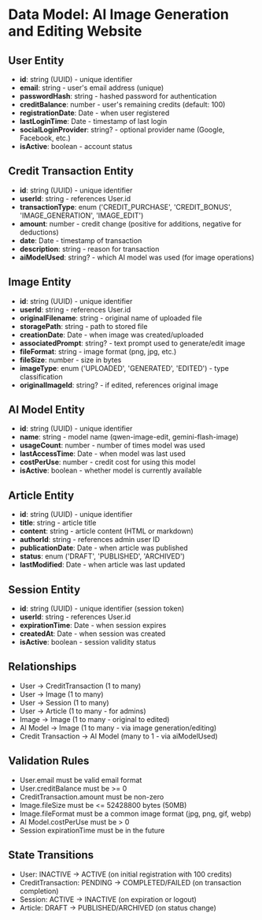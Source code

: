 # Data Model: AI Image Generation and Editing Website

## User Entity
- **id**: string (UUID) - unique identifier
- **email**: string - user's email address (unique)
- **passwordHash**: string - hashed password for authentication
- **creditBalance**: number - user's remaining credits (default: 100)
- **registrationDate**: Date - when user registered
- **lastLoginTime**: Date - timestamp of last login
- **socialLoginProvider**: string? - optional provider name (Google, Facebook, etc.)
- **isActive**: boolean - account status

## Credit Transaction Entity
- **id**: string (UUID) - unique identifier
- **userId**: string - references User.id
- **transactionType**: enum ('CREDIT_PURCHASE', 'CREDIT_BONUS', 'IMAGE_GENERATION', 'IMAGE_EDIT')
- **amount**: number - credit change (positive for additions, negative for deductions)
- **date**: Date - timestamp of transaction
- **description**: string - reason for transaction
- **aiModelUsed**: string? - which AI model was used (for image operations)

## Image Entity
- **id**: string (UUID) - unique identifier
- **userId**: string - references User.id
- **originalFilename**: string - original name of uploaded file
- **storagePath**: string - path to stored file
- **creationDate**: Date - when image was created/uploaded
- **associatedPrompt**: string? - text prompt used to generate/edit image
- **fileFormat**: string - image format (png, jpg, etc.)
- **fileSize**: number - size in bytes
- **imageType**: enum ('UPLOADED', 'GENERATED', 'EDITED') - type classification
- **originalImageId**: string? - if edited, references original image

## AI Model Entity
- **id**: string (UUID) - unique identifier
- **name**: string - model name (qwen-image-edit, gemini-flash-image)
- **usageCount**: number - number of times model was used
- **lastAccessTime**: Date - when model was last used
- **costPerUse**: number - credit cost for using this model
- **isActive**: boolean - whether model is currently available

## Article Entity
- **id**: string (UUID) - unique identifier
- **title**: string - article title
- **content**: string - article content (HTML or markdown)
- **authorId**: string - references admin user ID
- **publicationDate**: Date - when article was published
- **status**: enum ('DRAFT', 'PUBLISHED', 'ARCHIVED')
- **lastModified**: Date - when article was last updated

## Session Entity
- **id**: string (UUID) - unique identifier (session token)
- **userId**: string - references User.id
- **expirationTime**: Date - when session expires
- **createdAt**: Date - when session was created
- **isActive**: boolean - session validity status

## Relationships
- User → CreditTransaction (1 to many)
- User → Image (1 to many)
- User → Session (1 to many)
- User → Article (1 to many - for admins)
- Image → Image (1 to many - original to edited)
- AI Model → Image (1 to many - via image generation/editing)
- Credit Transaction → AI Model (many to 1 - via aiModelUsed)

## Validation Rules
- User.email must be valid email format
- User.creditBalance must be >= 0
- CreditTransaction.amount must be non-zero
- Image.fileSize must be <= 52428800 bytes (50MB)
- Image.fileFormat must be a common image format (jpg, png, gif, webp)
- AI Model.costPerUse must be > 0
- Session expirationTime must be in the future

## State Transitions
- User: INACTIVE → ACTIVE (on initial registration with 100 credits)
- CreditTransaction: PENDING → COMPLETED/FAILED (on transaction completion)
- Session: ACTIVE → INACTIVE (on expiration or logout)
- Article: DRAFT → PUBLISHED/ARCHIVED (on status change)